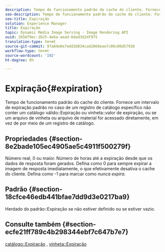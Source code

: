 ```yaml
---
description: Tempo de funcionamento padrão do cache do cliente. Fornece um intervalo de expiração padrão no caso de um registro de catálogo específico não conter um valor válido de Expiração do catálogo ou de Expiração da vinheta, ou se um arquivo de vinheta ou arquivo de material for acessado diretamente, em vez de por meio de um registro de catálogo.
seo-description: Tempo de funcionamento padrão do cache do cliente. Fornece um intervalo de expiração padrão no caso de um registro de catálogo específico não conter um valor válido de Expiração do catálogo ou de Expiração da vinheta, ou se um arquivo de vinheta ou arquivo de material for acessado diretamente, em vez de por meio de um registro de catálogo.
seo-title: Expiração
solution: Experience Manager
title: Expiração
topic: Dynamic Media Image Serving - Image Rendering API
uuid: 2b56f9ec-2b25-4e6a-aead-6dad3d2df975
translation-type: tm+mt
source-git-commit: 97a84e8e7edd3d834ca42069eae7c09c00d57938
workflow-type: tm+mt
source-wordcount: '192'
ht-degree: 0%

---
```



# Expiração{#expiration}

Tempo de funcionamento padrão do cache do cliente. Fornece um intervalo de expiração padrão no caso de um registro de catálogo específico não conter um catálogo válido::Expiração ou vinheta::valor de expiração, ou se um arquivo de vinheta ou arquivo de material for acessado diretamente, em vez de por meio de um registro de catálogo.

## Propriedades {#section-8e2bade105ec4905ae5c4911f500279f}

Número real, 0 ou maior. Número de horas até a expiração desde que os dados de resposta foram gerados. Defina como 0 para sempre expirar a imagem de resposta imediatamente, o que efetivamente desativa o cache do cliente. Defina como -1 para marcar como *nunca expira*.

## Padrão {#section-18cfce46edb441bfae7dd9d3e0217ba9}

Herdado do padrão::Expiração se não estiver definido ou se estiver vazio.

## Consulte também {#section-ecfe21ff789c4b298344ebf7c647b7e7}

[catálogo::Expiração](../../../../../ir-api/material-cat/image-rendering-api-ref/c-ir-material-catalog/c-ir-material-data-reference/r-ir-expiration-dataref.md#reference-5e93943abff54c93bf85aae3b911a3ce) ,  [vinheta::Expiração](../../../../../ir-api/material-cat/image-rendering-api-ref/c-ir-material-catalog/c-ir-vignette-map-reference/r-ir-expiration-vignette.md#reference-df80829da93e4c0ab3f97a1792d9c74c)
